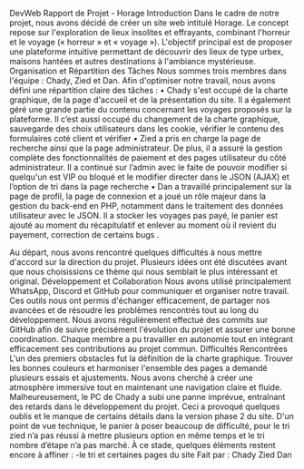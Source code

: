 DevWeb
Rapport de Projet - Horage
Introduction
Dans le cadre de notre projet, nous avons décidé de créer un site web intitulé Horage. Le concept repose sur l'exploration de lieux insolites et effrayants, combinant l'horreur et le voyage (« horreur » et « voyage »). L'objectif principal est de proposer une plateforme intuitive permettant de découvrir des lieux de type urbex, maisons hantées et autres destinations à l'ambiance mystérieuse.
Organisation et Répartition des Tâches
Nous sommes trois membres dans l'équipe : Chady, Zied et Dan. Afin d'optimiser notre travail, nous avons défini une répartition claire des tâches :
    • Chady s'est occupé de la charte graphique, de la page d'accueil et de la présentation du site. Il a également géré une grande partie du contenu concernant les voyages proposés sur la plateforme. Il c’est aussi occupé du changement de la charte graphique, sauvegarde des choix utilisateurs dans les cookie, vérifier le contenu des formulaires coté client et vérifier
    • Zied a pris en charge la page de recherche ainsi que la page administrateur. De plus, il a assuré la gestion complète des fonctionnalités de paiement et des pages utilisateur du côté administrateur. Il a continué sur l’admin avec le faite de pouvoir modifier si quelqu'un est VIP ou bloqué et le modifier directer dans le JSON (AJAX) et l’option de tri dans la page recherche
    • Dan a travaillé principalement sur la page de profil, la page de connexion et a joué un rôle majeur dans la gestion du back-end en PHP, notamment dans le traitement des données utilisateur avec le JSON. Il a stocker les voyages pas payé, le panier est ajouté au moment du récapitulatif et enlever au moment où il revient du payement, correction de certains bugs .

Au départ, nous avons rencontré quelques difficultés à nous mettre d'accord sur la direction du projet. Plusieurs idées ont été discutées avant que nous choisissions ce thème qui nous semblait le plus intéressant et original.
Développement et Collaboration
Nous avons utilisé principalement WhatsApp, Discord et GitHub pour communiquer et organiser notre travail. Ces outils nous ont permis d'échanger efficacement, de partager nos avancées et de résoudre les problèmes rencontrés tout au long du développement.
Nous avons régulièrement effectué des commits sur GitHub afin de suivre précisément l'évolution du projet et assurer une bonne coordination. Chaque membre a pu travailler en autonomie tout en intégrant efficacement ses contributions au projet commun.
Difficultés Rencontrées
L'un des premiers obstacles fut la définition de la charte graphique. Trouver les bonnes couleurs et harmoniser l'ensemble des pages a demandé plusieurs essais et ajustements. Nous avons cherché à créer une atmosphère immersive tout en maintenant une navigation claire et fluide.
Malheureusement, le PC de Chady a subi une panne imprévue, entraînant des retards dans le développement du projet. Ceci a provoqué quelques oublis et le manque de certains détails dans la version phase 2 du site.
D'un point de vue technique, le panier à poser beaucoup de difficulté, pour le tri zied n’a pas réussi à mettre plusieurs option en même temps  et le tri nombre d’étape n’a pas marché.
À ce stade, quelques éléments restent encore à affiner :
	-le tri et certaines pages du site
Fait par : Chady Zied Dan 
